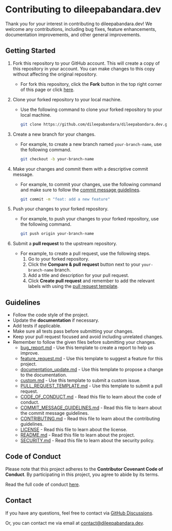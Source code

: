 # Contributing to dileepabandara.dev

Thank you for your interest in contributing to dileepabandara.dev! We welcome any contributions, including bug fixes, feature enhancements, documentation improvements, and other general improvements.

## Getting Started

1. Fork this repository to your GitHub account. This will create a copy of this repository in your account. You can make changes to this copy without affecting the original repository.
   - For fork this repository, click the **Fork** button in the top right corner of this page or click [here](https://github.com/dileepabandara/dileepabandara.dev/fork).
2. Clone your forked repository to your local machine.
   - Use the following command to clone your forked repository to your local machine.
  
     ```bash
     git clone https://github.com/dileepabandara/dileepabandara.dev.git
     ```

3. Create a new branch for your changes.
   - For example, to create a new branch named `your-branch-name`, use the following command.
  
     ```bash
     git checkout -b your-branch-name
     ```

4. Make your changes and commit them with a descriptive commit message.
   - For example, to commit your changes, use the following command and make sure to follow the [commit message guidelines](COMMIT_MESSAGE_GUIDELINES.md).
  
     ```bash
     git commit -m "feat: add a new feature"
     ```

5. Push your changes to your forked repository.
   - For example, to push your changes to your forked repository, use the following command.
  
     ```bash
     git push origin your-branch-name
     ```

6. Submit a **pull request** to the upstream repository.
   - For example, to create a pull request, use the following steps.
     1. Go to your forked repository.
     2. Click the **Compare & pull request** button next to your `your-branch-name` branch.
     3. Add a title and description for your pull request.
     4. Click **Create pull request** and remember to add the relevant labels with using the [pull request template](.github/PULL_REQUEST_TEMPLATE.md).

## Guidelines

- Follow the code style of the project.
- Update the **documentation** if necessary.
- Add tests if applicable.
- Make sure all tests pass before submitting your changes.
- Keep your pull request focused and avoid including unrelated changes.
- Remember to follow the given files before submitting your changes.
  - [bug_report.md](.github/ISSUE_TEMPLATE/bug_report.md) - Use this template to create a report to help us improve.
  - [feature_request.md](.github/ISSUE_TEMPLATE/feature_request.md) - Use this template to suggest a feature for this project.
  - [documentation_update.md](.github/ISSUE_TEMPLATE/documentation_update.md) - Use this template to propose a change to the documentation.
  - [custom.md](.github/ISSUE_TEMPLATE/custom.md) - Use this template to submit a custom issue.
  - [PULL_REQUEST_TEMPLATE.md](.github/PULL_REQUEST_TEMPLATE.md) - Use this template to submit a pull request.
  - [CODE_OF_CONDUCT.md](CODE_OF_CONDUCT.md) - Read this file to learn about the code of conduct.
  - [COMMIT_MESSAGE_GUIDELINES.md](COMMIT_MESSAGE_GUIDELINES.md) - Read this file to learn about the commit message guidelines.
  - [CONTRIBUTING.md](CONTRIBUTING.md) - Read this file to learn about the contributing guidelines.
  - [LICENSE](LICENSE) - Read this file to learn about the license.
  - [README.md](README.md) - Read this file to learn about the project.
  - [SECURITY.md](SECURITY.md) - Read this file to learn about the security policy.

## Code of Conduct

Please note that this project adheres to the **Contributor Covenant Code of Conduct**. By participating in this project, you agree to abide by its terms.

Read the full code of conduct [here](CODE_OF_CONDUCT.md).

## Contact

If you have any questions, feel free to contact via [GitHub Discussions](https://github.com/dileepabandara/dileepabandara.dev/discussions).

Or, you can contact me via email at <contact@dileepabandara.dev>.
